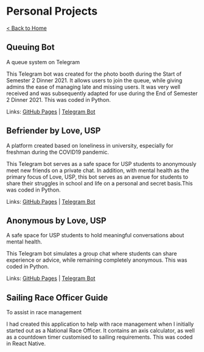 # Personal Projects

[< Back to Home](../README.md)

## Queuing Bot

A queue system on Telegram

This Telegram bot was created for the photo booth during the Start of Semester 2 Dinner 2021. It allows users to join the queue, while giving admins the ease of managing late and missing users. It was very well received and was subsequently adapted for use during the End of Semester 2 Dinner 2021. This was coded in Python.

Links: [GitHub Pages](https://kwokyto.github.io/queueing-bot/) | [Telegram Bot](https://telegram.me/sos2021photoboothbot)

## Befriender by Love, USP

A platform created based on loneliness in university, especially for freshman during the COVID19 pandemic.

This Telegram bot serves as a safe space for USP students to anonymously meet new friends on a private chat. In addition, with mental health as the primary focus of Love, USP, this bot serves as an avenue for students to share their struggles in school and life on a personal and secret basis.This was coded in Python.

Links: [GitHub Pages](https://kwokyto.github.io/befriender-telegram-bot/) | [Telegram Bot](https://telegram.me/anonchatbetabot)

## Anonymous by Love, USP

A safe space for USP students to hold meaningful conversations about mental health.

This Telegram bot simulates a group chat where students can share experience or advice, while remaining completely anonymous. This was coded in Python.

Links: [GitHub Pages](https://kwokyto.github.io/anonymous-telegram-bot/) | [Telegram Bot](https://telegram.me/anongroupbetabot)

## Sailing Race Officer Guide

To assist in race management

I had created this application to help with race management when I initially started out as a National Race Officer. It contains an axis calculator, as well as a countdown timer customised to sailing requirements. This was coded in React Native.
